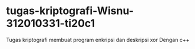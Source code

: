 # tugas-kriptografi-Wisnu-312010331-ti20c1
Tugas kriptografi membuat program enkripsi dan deskripsi xor Dengan c++
